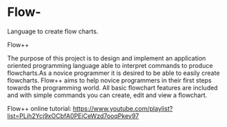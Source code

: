 # Flow-
Language to create flow charts.

Flow++

The purpose of this project is to design and implement an application oriented programming language able to interpret commands
to produce flowcharts.As a novice programmer it is desired to be able to easily create flowcharts.  Flow++ aims to help novice programmers
in their first steps towards the programming world.  All basic flowchart features are included and with simple commands you can create,
edit and view a flowchart.

Flow++ online tutorial: https://www.youtube.com/playlist?list=PLih2Ycj9xOCbfA0PEjCeWzd7ooqPkev97

